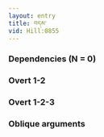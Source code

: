 ```yaml
---
layout: entry
title: བདམ་
vid: Hill:0855
---
```

### Dependencies (N = 0)


### Overt 1-2


### Overt 1-2-3


### Oblique arguments
